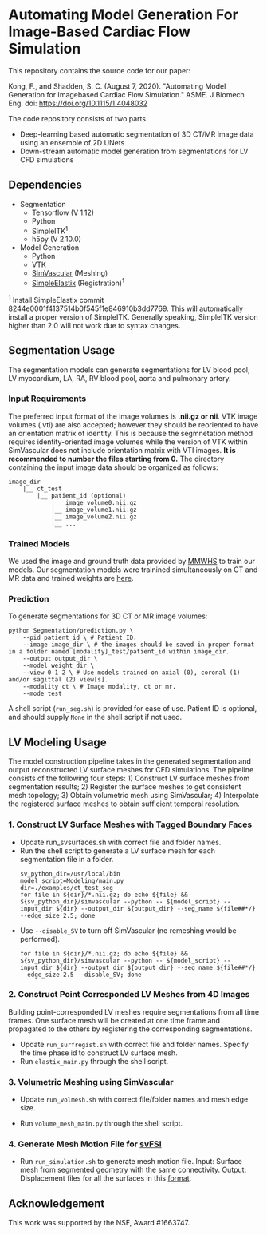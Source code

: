 # Automating Model Generation For Image-Based Cardiac Flow Simulation

This repository contains the source code for our paper:

Kong, F., and Shadden, S. C. (August 7, 2020). "Automating Model Generation for Imagebased Cardiac Flow Simulation." ASME. J Biomech Eng. doi: https://doi.org/10.1115/1.4048032

The code repository consists of two parts

* Deep-learning based automatic segmentation of 3D CT/MR image data using an ensemble of 2D UNets
* Down-stream automatic model generation from segmentations for LV CFD simulations 

## Dependencies

* Segmentation 
    * Tensorflow (V 1.12)
    * Python
    * SimpleITK<sup>1</sup>
    * h5py (V 2.10.0)
* Model Generation
    * Python
    * VTK
    * [SimVascular](https://github.com/SimVascular/SimVascular) (Meshing)
    * [SimpleElastix](https://github.com/SuperElastix/SimpleElastix) (Registration)<sup>1</sup>
    

<sup>1</sup>  Install SimpleElastix commit 8244e0001f4137514b0f545f1e846910b3dd7769. This will automatically install a proper version of SimpleITK. Generally speaking, SimpleITK version higher than 2.0 will not work due to syntax changes.
    
      

## Segmentation Usage 

The segmentation models can generate segmentations for LV blood pool, LV myocardium, LA, RA, RV blood pool, aorta and pulmonary artery.
### Input Requirements
The preferred input format of the image volumes is **.nii.gz or nii**. VTK image volumes (.vti) are also accepted; however they should be reoriented to have an orientation matrix of identity. This is because the segmnetation method requires identity-oriented image volumes while the version of VTK within SimVascular does not include orientation matrix with VTI images. **It is recommended to number the files starting from 0.**
The directory containing the input image data should be organized as follows:

```
image_dir
    |__ ct_test
        |__ patient_id (optional)
          	|__ image_volume0.nii.gz
          	|__ image_volume1.nii.gz
          	|__ image_volume2.nii.gz
          	|__ ...
```
### Trained Models
We used the image and ground truth data provided by [MMWHS](http://www.sdspeople.fudan.edu.cn/zhuangxiahai/0/mmwhs/) to train our models. 
Our segmentation models were trainined simultaneously on CT and MR data and trained weights are [here](https://drive.google.com/open?id=162Xr5OezSZL-0K3aoYO7WnHWuGTEXkkj). 

### Prediction
To generate segmentations for 3D CT or MR image volumes:
```
python Segmentation/prediction.py \
    --pid patient_id \ # Patient ID.
    --image image_dir \ # the images should be saved in proper format in a folder named [modality]_test/patient_id within image_dir. 
    --output output_dir \
    --model weight_dir \
    --view 0 1 2 \ # Use models trained on axial (0), coronal (1) and/or sagittal (2) view[s].
    --modality ct \ # Image modality, ct or mr.
    --mode test
```

A shell script (`run_seg.sh`) is provided for ease of use. Patient ID is optional, and should supply `None` in the shell script if not used.



## LV Modeling Usage

The model construction pipeline takes in the generated segmentation and output reconstructed LV surface meshes for CFD simulations. The pipeline consists of the following four steps: 1) Construct LV surface meshes from segmentation results; 2) Register the surface meshes to get consistent mesh topology; 3) Obtain volumetric mesh using SimVascular; 4) Interpolate the registered surface meshes to obtain sufficient temporal resolution.

### 1.  Construct LV Surface Meshes with Tagged Boundary Faces
* Update run_svsurfaces.sh with correct file and folder names.
* Run the shell script to generate a LV surface mesh for each segmentation file in a folder.   
    ```
    sv_python_dir=/usr/local/bin
    model_script=Modeling/main.py
    dir=./examples/ct_test_seg
    for file in ${dir}/*.nii.gz; do echo ${file} &&  ${sv_python_dir}/simvascular --python -- ${model_script} --input_dir ${dir} --output_dir ${output_dir} --seg_name ${file##*/} --edge_size 2.5; done
    ```
* Use `--disable_SV` to turn off SimVascular (no remeshing would be performed). 
    ```
    for file in ${dir}/*.nii.gz; do echo ${file} &&  ${sv_python_dir}/simvascular --python -- ${model_script} --input_dir ${dir} --output_dir ${output_dir} --seg_name ${file##*/} --edge_size 2.5 --disable_SV; done
    ```

### 2.  Construct Point Corresponded LV Meshes from 4D Images
Building point-corresponded LV meshes require segmentations from all time frames. One surface mesh will be created at one time frame and propagated to the others by registering the corresponding segmentations. 
* Update `run_surfregist.sh` with correct file and folder names. Specify the time phase id to construct LV surface mesh.
* Run `elastix_main.py` through the shell script.

### 3.  Volumetric Meshing using SimVascular 
* Update `run_volmesh.sh` with correct file/folder names and mesh edge size.

*  Run `volume_mesh_main.py` through the shell script.
   

### 4.  Generate Mesh Motion File for [svFSI](https://github.com/SimVascular/svFSI)
* Run `run_simulation.sh` to generate mesh motion file.
  Input: Surface mesh from segmented geometry with the same connectivity.
  Output: Displacement files for all the surfaces in this [format](https://simvascular.github.io/docssvFSI.html#app_app_prescribed_wall_motion).
  
  

## Acknowledgement
This work was supported by the NSF, Award #1663747. 

